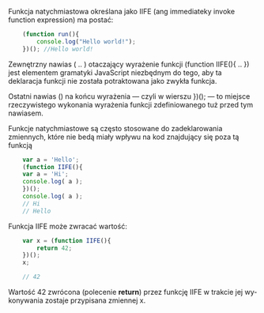Funkcja natychmiastowa określana jako IIFE (ang immediateky invoke function expression) ma postać:

```javascript
    (function run(){
        console.log("Hello world!");
    })(); //Hello world!
```

Zewnętrzny nawias ( .. ) otaczający wyrażenie funkcji (function IIFE(){ .. })
jest elementem gramatyki JavaScript niezbędnym do tego, aby ta deklaracja
funkcji nie została potraktowana jako zwykła funkcja.

Ostatni nawias () na końcu wyrażenia — czyli w wierszu })(); — to miejsce
rzeczywistego wykonania wyrażenia funkcji zdefiniowanego tuż przed tym
nawiasem.

Funkcje natychmiastowe są często stosowane do zadeklarowania zmiennych, które nie bedą miały wpływu na kod znajdujący się
poza tą funkcją

```javascript
    var a = 'Hello';
    (function IIFE(){
    var a = 'Hi';
    console.log( a );
    })();
    console.log( a );
    // Hi
    // Hello
```


Funkcja IIFE może zwracać wartość:
```javascript
    var x = (function IIFE(){
        return 42;
    })();
    x;

    // 42
````

Wartość 42 zwrócona (polecenie **return**) przez funkcję IIFE w trakcie jej wy-
konywania zostaje przypisana zmiennej x.